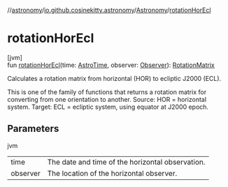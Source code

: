 //[astronomy](../../../index.md)/[io.github.cosinekitty.astronomy](../index.md)/[Astronomy](index.md)/[rotationHorEcl](rotation-hor-ecl.md)

# rotationHorEcl

[jvm]\
fun [rotationHorEcl](rotation-hor-ecl.md)(time: [AstroTime](../-astro-time/index.md), observer: [Observer](../-observer/index.md)): [RotationMatrix](../-rotation-matrix/index.md)

Calculates a rotation matrix from horizontal (HOR) to ecliptic J2000 (ECL).

This is one of the family of functions that returns a rotation matrix for converting from one orientation to another. Source: HOR = horizontal system. Target: ECL = ecliptic system, using equator at J2000 epoch.

## Parameters

jvm

| | |
|---|---|
| time | The date and time of the horizontal observation. |
| observer | The location of the horizontal observer. |
